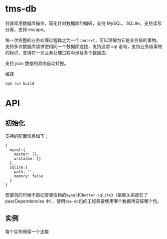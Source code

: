 # tms-db

封装常用数据库操作，简化针对数据库的编码，支持 MySQL，SQLite，支持读写分离，支持 escape。

每一次完整的业务处理过程称之为一个`context`，可以理解为它是业务级的事物。支持多次数据库请求使用同一个数据库连接，支持追踪 sql 语句，支持业务级事物的标识，支持在一次业务处理过程中涉及多个数据库。

支持 json 数据的双向自动转换。

编译

```
npm run build
```

# API

## 初始化

支持的配置信息如下：

```
{
  mysql:{
    master: {},
    writalbe: {}
  },
  sqlite:{
    path: '',
    memory: false
  }
}
```

安装包的时候不自动安装依赖的`mysql`和`better-sqlite3`（依赖关系放在了 peerDependencies 中），使用`tms-db`包的工程需要使用哪个数据再安装哪个包。

## 实例

每个实例保留一个连接
